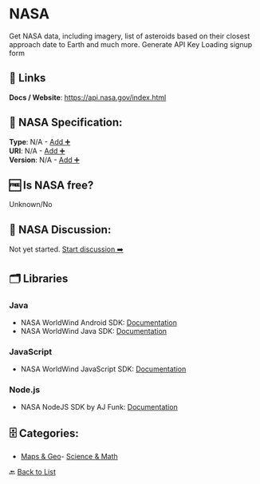 # NASA

Get NASA data, including imagery, list of asteroids based on their closest approach date to Earth and much more. Generate API Key Loading signup form

##  🔗 Links
**Docs / Website**: https://api.nasa.gov/index.html

## 🧬 NASA Specification:
**Type**: N/A - [Add ➕](https://github.com/apis-list/apis-list/edit/main/apis/nasa/nasa.yaml)  
**URI**: N/A - [Add ➕](https://github.com/apis-list/apis-list/edit/main/apis/nasa/nasa.yaml)  
**Version**: N/A - [Add ➕](https://github.com/apis-list/apis-list/edit/main/apis/nasa/nasa.yaml)

## 🆓 Is NASA free?
 Unknown/No 

## 💬 NASA Discussion:
Not yet started. [Start discussion ➡️](https://github.com/apis-list/apis-list/discussions/new)

## 🗂️ Libraries
### Java
- NASA WorldWind Android SDK: [Documentation](https://github.com/NASAWorldWind/WorldWindAndroid)
- NASA WorldWind Java SDK: [Documentation](https://github.com/NASAWorldWind/WorldWindJava)
### JavaScript
- NASA WorldWind JavaScript SDK: [Documentation](https://github.com/NASAWorldWind/WebWorldWind)
### Node.js
- NASA NodeJS SDK by AJ Funk: [Documentation](https://github.com/AJFunk/nasa-sdk)


## 🗄️ Categories:
- [Maps & Geo](https://github.com/apis-list/apis-list#maps--geo-)- [Science & Math](https://github.com/apis-list/apis-list#science--math-)

🔙  [Back to List](https://github.com/apis-list/apis-list)
